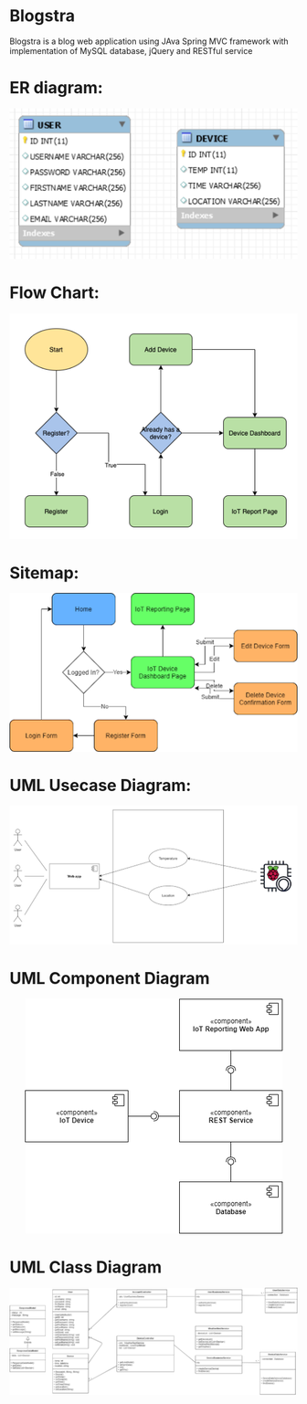 # Blogstra
<p> Blogstra is a blog web application using JAva Spring MVC framework with implementation of  MySQL database, jQuery and RESTful service </p>

# ER diagram:

<p align="center">
<img src="Diagram/CST361-ERDiagram.png"/>
</p>

# Flow Chart:
<p align="center">
<img src="Diagram/CST361-FlowChart.png"/>
</p>

# Sitemap:

<p align="center">
<img src="Diagram/CST361-Sitemap.png"/>
</p>

# UML Usecase Diagram:

<p align="center">
<img src="Diagram/CST361-UseCaseDiagram.png"/>
</p>

# UML Component Diagram

<p align="center">
<img src="Diagram/CST361-UMLComponenetDiagram.png"/>
</p>

# UML Class Diagram

<p align="center">
<img src="Diagram/CST361-UMLClassDiagram.png"/>
</p>
